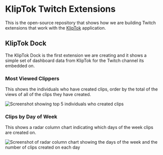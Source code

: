 # KlipTok Twitch Extensions

This is the open-source repository that shows how we are building Twitch extensions that work with the [KlipTok](https://kliptok.com) application.

## KlipTok Dock

The KlipTok Dock is the first extension we are creating and it shows a simple set of dashboard data from KlipTok for the Twitch channel its embedded on.

### Most Viewed Clippers

This shows the individuals who have created clips, order by the total of the views of all of the clips they have created.

![Screenshot showing top 5 individuals who created clips](../docs/../KlipTok.TwitchExtensions/docs/img/sample-mostviewedclippers.png)

### Clips by Day of Week

This shows a radar column chart indicating which days of the week clips are created on.

![Screenshot of radar column chart showing the days of the week and the number of clips created on each day](../KlipTok.TwitchExtensions/docs/img/sample-bydayofweek.png)
